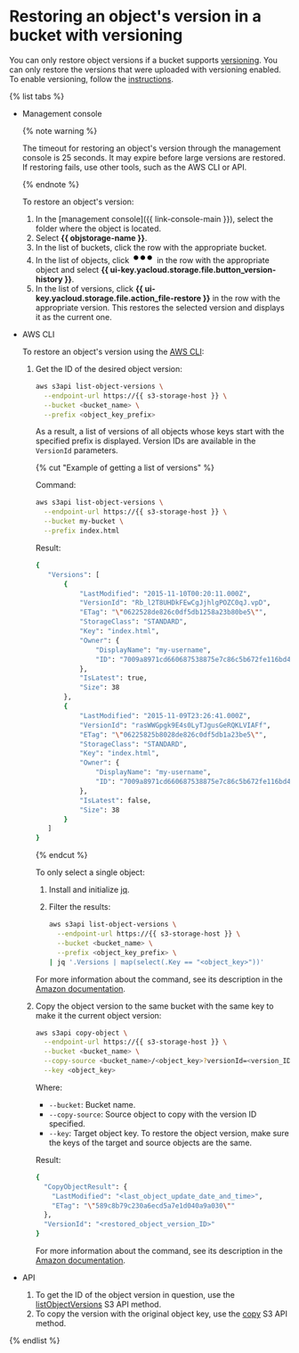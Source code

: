 # Restoring an object's version in a bucket with versioning

You can only restore object versions if a bucket supports [versioning](../../concepts/versioning.md). You can only restore the versions that were uploaded with versioning enabled. To enable versioning, follow the [instructions](../buckets/versioning.md).

{% list tabs %}

- Management console

   {% note warning %}

   The timeout for restoring an object's version through the management console is 25 seconds. It may expire before large versions are restored. If restoring fails, use other tools, such as the AWS CLI or API.

   {% endnote %}

   To restore an object's version:

   1. In the [management console]({{ link-console-main }}), select the folder where the object is located.
   1. Select **{{ objstorage-name }}**.
   1. In the list of buckets, click the row with the appropriate bucket.
   1. In the list of objects, click ![options](../../../_assets/options.svg) in the row with the appropriate object and select **{{ ui-key.yacloud.storage.file.button_version-history }}**.
   1. In the list of versions, click **{{ ui-key.yacloud.storage.file.action_file-restore }}** in the row with the appropriate version. This restores the selected version and displays it as the current one.

- AWS CLI

   To restore an object's version using the [AWS CLI](../../tools/aws-cli.md):

   1. Get the ID of the desired object version:

      ```bash
      aws s3api list-object-versions \
        --endpoint-url https://{{ s3-storage-host }} \
        --bucket <bucket_name> \
        --prefix <object_key_prefix>
      ```

      As a result, a list of versions of all objects whose keys start with the specified prefix is displayed. Version IDs are available in the `VersionId` parameters.

      {% cut "Example of getting a list of versions" %}

      Command:

      ```bash
      aws s3api list-object-versions \
        --endpoint-url https://{{ s3-storage-host }} \
        --bucket my-bucket \
        --prefix index.html
      ```

      Result:

      ```bash
      {
         "Versions": [
             {
                 "LastModified": "2015-11-10T00:20:11.000Z",
                 "VersionId": "Rb_l2T8UHDkFEwCgJjhlgPOZC0qJ.vpD",
                 "ETag": "\"0622528de826c0df5db1258a23b80be5\"",
                 "StorageClass": "STANDARD",
                 "Key": "index.html",
                 "Owner": {
                     "DisplayName": "my-username",
                     "ID": "7009a8971cd660687538875e7c86c5b672fe116bd438f46db45460ddcd036c32"
                 },
                 "IsLatest": true,
                 "Size": 38
             },
             {
                 "LastModified": "2015-11-09T23:26:41.000Z",
                 "VersionId": "rasWWGpgk9E4s0LyTJgusGeRQKLVIAFf",
                 "ETag": "\"06225825b8028de826c0df5db1a23be5\"",
                 "StorageClass": "STANDARD",
                 "Key": "index.html",
                 "Owner": {
                     "DisplayName": "my-username",
                     "ID": "7009a8971cd660687538875e7c86c5b672fe116bd438f46db45460ddcd036c32"
                 },
                 "IsLatest": false,
                 "Size": 38
             }
         ]
      }
      ```

      {% endcut %}

      To only select a single object:

      1. Install and initialize [jq](https://stedolan.github.io/jq/download/).
      1. Filter the results:

         ```bash
         aws s3api list-object-versions \
           --endpoint-url https://{{ s3-storage-host }} \
           --bucket <bucket_name> \
           --prefix <object_key_prefix> \
         | jq '.Versions | map(select(.Key == "<object_key>"))'
         ```

      For more information about the command, see its description in the [Amazon documentation](https://awscli.amazonaws.com/v2/documentation/api/latest/reference/s3api/list-object-versions.html).

   1. Copy the object version to the same bucket with the same key to make it the current object version:

      ```bash
      aws s3api copy-object \
        --endpoint-url https://{{ s3-storage-host }} \
        --bucket <bucket_name> \
        --copy-source <bucket_name>/<object_key>?versionId=<version_ID> \
        --key <object_key>
      ```

      Where:

      * `--bucket`: Bucket name.
      * `--copy-source`: Source object to copy with the version ID specified.
      * `--key`: Target object key. To restore the object version, make sure the keys of the target and source objects are the same.

      Result:

      ```bash
      {
        "CopyObjectResult": {
          "LastModified": "<last_object_update_date_and_time>",
          "ETag": "\"589c8b79c230a6ecd5a7e1d040a9a030\""
        },
        "VersionId": "<restored_object_version_ID>"
      }
      ```

      For more information about the command, see its description in the [Amazon documentation](https://awscli.amazonaws.com/v2/documentation/api/latest/reference/s3api/copy-object.html).

- API

   1. To get the ID of the object version in question, use the [listObjectVersions](../../s3/api-ref/bucket/listObjectVersions.md) S3 API method.
   1. To copy the version with the original object key, use the [copy](../../s3/api-ref/object/copy.md) S3 API method.

{% endlist %}
